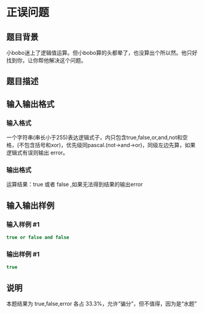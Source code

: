 # 正误问题

## 题目背景

小bobo迷上了逻辑值运算。但小bobo算的头都晕了，也没算出个所以然。他只好找到你，让你帮他解决这个问题。

## 题目描述

## 输入输出格式

### 输入格式

一个字符串(串长小于255)表达逻辑式子，内只包含true,false,or,and,not和空格，(不包含括号和xor)，优先级同pascal.(not->and->or)，同级左边先算，如果逻辑式有误则输出 error。

### 输出格式

运算结果：true 或者 false ,如果无法得到结果的输出error

## 输入输出样例

### 输入样例 #1

```cpp
true or false and false
```


### 输出样例 #1

```cpp
true
```


## 说明

本题结果为 true,false,error 各占 33.3%，允许“骗分”，但不值得，因为是“水题”

